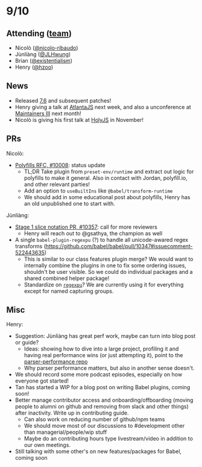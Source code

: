 # 9/10

## Attending ([team](https://babeljs.io/team))

- Nicolò ([@nicolo-ribaudo](https://github.com/nicolo-ribaudo))
- Jùnliàng ([@JLHwung](https://github.com/JLHwung))
- Brian ([@existentialism](https://github.com/existentialism))
- Henry ([@hzoo](https://github.com/hzoo))

## News
- Released [7.6](https://babeljs.io/blog/2019/09/05/7.6.0) and subsequent patches!
- Henry giving a talk at [AtlantaJS](https://www.meetup.com/AtlantaJavaScript/events/fbpxcryzmbvb/) next week, and also a unconference at [Maintainers III](https://miii.sched.com/event/Sgem/unconference-5-topic-seed-open-source-as-liturgy) next month!
- Nicolò is giving his first talk at [HolyJS](https://holyjs-moscow.ru/en/2019/msk/talks/7msh8nbogriz7o8ttedise/) in November!

## PRs

Nicolò:
- [Polyfills RFC, #10008](https://github.com/babel/babel/issues/10008): status update
  - TL;DR Take plugin from `preset-env/runtime` and extract out logic for polyfills to make it general. Also in contact with Jordan, polyfill.io, and other relevant parties!
  - Add an option to `useBuiltIns` like `@babel/transform-runtime`
  - We should add in some educational post about polyfills, Henry has an old unpublished one to start with.

Jùnliàng: 
- [Stage 1 slice notation PR, #10357](https://github.com/babel/babel/pull/10357): call for more reviewers
    - Henry will reach out to @gsathya, the champion as well
- A single `babel-plugin-regexpu` (?) to handle all unicode-awared regex transforms (https://github.com/babel/babel/pull/10347#issuecomment-522443635)
  - This is similar to our class features plugin merge? We would want to internally combine the plugins in one to fix some ordering issues, shouldn't be user visible. So we could do individual packages and a shared combined helper package!
  - Standardize on [`regexpu`](https://github.com/mathiasbynens/regexpu)? We are currently using it for everything except for named capturing groups.

## Misc

Henry:
- Suggestion: Jùnliàng has great perf work, maybe can turn into blog post or guide?
    - Ideas: showing how to dive into a large project, profiling it and having real performance wins (or just attempting it), point to the [parser-performance repo](https://github.com/babel/parser_performance)
    - Why parser performance matters, but also in another sense doesn't.
- We should record some more podcast episodes, especially on how everyone got started!
- Tan has started a WIP for a blog post on writing Babel plugins, coming soon!
- Better manage contributor access and onboarding/offboarding (moving people to alumni on github and removing from slack and other things) after inactivity. Write up in contributing guide.
    - Can also work on reducing number of github/npm teams
    - We should move most of our discussions to #development other than managerial/people/wip stuff
    - Maybe do an contributing hours type livestream/video in addition to our own meetings.
- Still talking with some other's on new features/packages for Babel, coming soon
